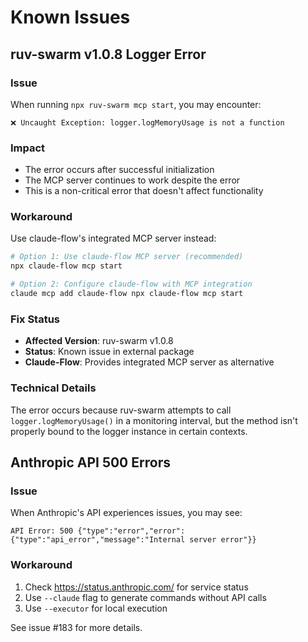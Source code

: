 # Known Issues

## ruv-swarm v1.0.8 Logger Error

### Issue

When running `npx ruv-swarm mcp start`, you may encounter:

```
❌ Uncaught Exception: logger.logMemoryUsage is not a function
```

### Impact

- The error occurs after successful initialization
- The MCP server continues to work despite the error
- This is a non-critical error that doesn't affect functionality

### Workaround

Use claude-flow's integrated MCP server instead:

```bash
# Option 1: Use claude-flow MCP server (recommended)
npx claude-flow mcp start

# Option 2: Configure claude-flow with MCP integration
claude mcp add claude-flow npx claude-flow mcp start
```

### Fix Status

- **Affected Version**: ruv-swarm v1.0.8
- **Status**: Known issue in external package
- **Claude-Flow**: Provides integrated MCP server as alternative

### Technical Details

The error occurs because ruv-swarm attempts to call `logger.logMemoryUsage()` in a monitoring interval, but the method isn't properly bound to the logger instance in certain contexts.

## Anthropic API 500 Errors

### Issue

When Anthropic's API experiences issues, you may see:

```
API Error: 500 {"type":"error","error":{"type":"api_error","message":"Internal server error"}}
```

### Workaround

1. Check <https://status.anthropic.com/> for service status
2. Use `--claude` flag to generate commands without API calls
3. Use `--executor` for local execution

See issue #183 for more details.
